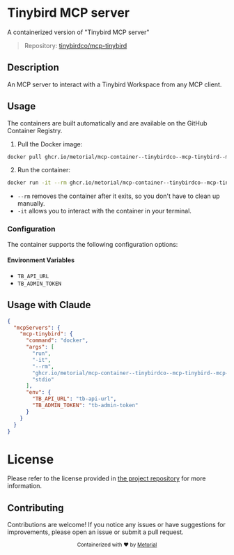 
# Tinybird MCP server

A containerized version of "Tinybird MCP server"

> Repository: [tinybirdco/mcp-tinybird](https://github.com/tinybirdco/mcp-tinybird)

## Description

An MCP server to interact with a Tinybird Workspace from any MCP client.


## Usage

The containers are built automatically and are available on the GitHub Container Registry.

1. Pull the Docker image:

```bash
docker pull ghcr.io/metorial/mcp-container--tinybirdco--mcp-tinybird--mcp-tinybird
```

2. Run the container:

```bash
docker run -it --rm ghcr.io/metorial/mcp-container--tinybirdco--mcp-tinybird--mcp-tinybird stdio
```

- `--rm` removes the container after it exits, so you don't have to clean up manually.
- `-it` allows you to interact with the container in your terminal.


### Configuration

The container supports the following configuration options:




#### Environment Variables

- `TB_API_URL`
- `TB_ADMIN_TOKEN`




## Usage with Claude

```json
{
  "mcpServers": {
    "mcp-tinybird": {
      "command": "docker",
      "args": [
        "run",
        "-it",
        "--rm",
        "ghcr.io/metorial/mcp-container--tinybirdco--mcp-tinybird--mcp-tinybird",
        "stdio"
      ],
      "env": {
        "TB_API_URL": "tb-api-url",
        "TB_ADMIN_TOKEN": "tb-admin-token"
      }
    }
  }
}
```

# License

Please refer to the license provided in [the project repository](https://github.com/tinybirdco/mcp-tinybird) for more information.

## Contributing

Contributions are welcome! If you notice any issues or have suggestions for improvements, please open an issue or submit a pull request.

<div align="center">
  <sub>Containerized with ❤️ by <a href="https://metorial.com">Metorial</a></sub>
</div>
  